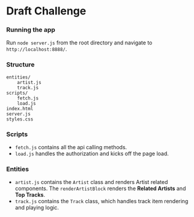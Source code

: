 # Draft Challenge

### Running the app

Run `node server.js` from the root directory and navigate to `http://localhost:8888/`.

### Structure
```
entities/
    artist.js
    track.js
scripts/
    fetch.js
    load.js
index.html
server.js
styles.css
```

### Scripts
- `fetch.js` contains all the api calling methods.
- `load.js` handles the authorization and kicks off the page load.

### Entities

- `artist.js` contains the `Artist` class and renders Artist related components. The `renderArtistBlock` renders the **Related Artists** and **Top Tracks**.
- `track.js` contains the `Track` class, which handles track item rendering and playing logic.